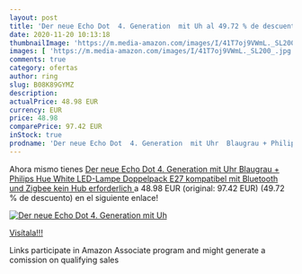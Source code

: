 ```yaml
---
layout: post
title: 'Der neue Echo Dot  4. Generation  mit Uh al 49.72 % de descuento'
date: 2020-11-20 10:13:18
thumbnailImage: 'https://m.media-amazon.com/images/I/41T7oj9VWmL._SL200_.jpg'
images: [ 'https://m.media-amazon.com/images/I/41T7oj9VWmL._SL200_.jpg' ]
comments: true
category: ofertas
author: ring
slug: B08K89GYMZ
description:
actualPrice: 48.98 EUR
currency: EUR
price: 48.98
comparePrice: 97.42 EUR
inStock: true
prodname: 'Der neue Echo Dot  4. Generation  mit Uhr  Blaugrau + Philips Hue White LED-Lampe Doppelpack  E27   kompatibel mit Bluetooth und Zigbee  kein Hub erforderlich '
---
```


Ahora mismo tienes [Der neue Echo Dot  4. Generation  mit Uhr  Blaugrau + Philips Hue White LED-Lampe Doppelpack  E27   kompatibel mit Bluetooth und Zigbee  kein Hub erforderlich ](https://www.amazon.de/dp/B08K89GYMZ/?tag=tolees0ca-21) a 48.98 EUR (original: 97.42 EUR) (49.72 %  de descuento) en el siguiente enlace!

[![Der neue Echo Dot  4. Generation  mit Uh](https://m.media-amazon.com/images/I/41T7oj9VWmL._SL200_.jpg)](https://www.amazon.de/dp/B08K89GYMZ/?tag=tolees0ca-21)

[Visítala!!!](https://www.amazon.de/dp/B08K89GYMZ/?tag=tolees0ca-21)

Links participate in Amazon Associate program and might generate a comission on qualifying sales
